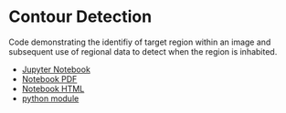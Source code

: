 # Contour Detection

Code demonstrating the identifiy of target region within an image and subsequent use of regional data to detect when the region is inhabited.

* [Jupyter Notebook](./contour_detection.ipynb)
* [Notebook PDF](./contour_detection.pdf)
* [Notebook HTML](./contour_detection.html)
* [python module](./contour_detection.py)